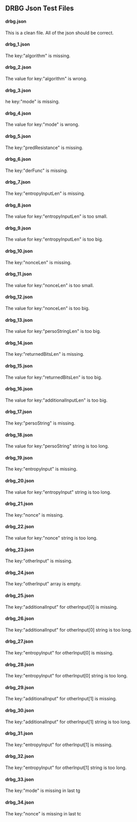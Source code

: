 ## DRBG Json Test Files

#### drbg.json
This is a clean file. All of the json should be correct.

#### drbg\_1.json
The key:"algorithm" is missing.

#### drbg\_2.json
The value for key:"algorithm" is wrong.

#### drbg\_3.json
he key:"mode" is missing.

#### drbg\_4.json
The value for key:"mode" is wrong.

#### drbg\_5.json
The key:"predResistance" is missing.

#### drbg\_6.json
The key:"derFunc" is missing.

#### drbg\_7.json
The key:"entropyInputLen" is missing.

#### drbg\_8.json
The value for key:"entropyInputLen" is too small.

#### drbg\_9.json
The value for key:"entropyInputLen" is too big.

#### drbg\_10.json
The key:"nonceLen" is missing.

#### drbg\_11.json
The value for key:"nonceLen" is too small.

#### drbg\_12.json
The value for key:"nonceLen" is too big.

#### drbg\_13.json
The value for key:"persoStringLen" is too big.

#### drbg\_14.json
The key:"returnedBitsLen" is missing.

#### drbg\_15.json
The value for key:"returnedBitsLen" is too big.

#### drbg\_16.json
The value for key:"additionalInputLen" is too big.

#### drbg\_17.json
The key:"persoString" is missing.

#### drbg\_18.json
The value for key:"persoString" string is too long.

#### drbg\_19.json
The key:"entropyInput" is missing.

#### drbg\_20.json
The value for key:"entropyInput" string is too long.

#### drbg\_21.json
The key:"nonce" is missing.

#### drbg\_22.json
The value for key:"nonce" string is too long.

#### drbg\_23.json
The key:"otherInput" is missing.

#### drbg\_24.json
The key:"otherInput" array is empty.

#### drbg\_25.json
The key:"additionalInput" for otherInput\[0] is missing.

#### drbg\_26.json
The key:"additionalInput" for otherInput\[0] string is too long.

#### drbg\_27.json
The key:"entropyInput" for otherInput\[0] is missing.

#### drbg\_28.json
The key:"entropyInput" for otherInput\[0] string is too long.

#### drbg\_29.json
The key:"additionalInput" for otherInput\[1] is missing.

#### drbg\_30.json
The key:"additionalInput" for otherInput\[1] string is too long.

#### drbg\_31.json
The key:"entropyInput" for otherInput\[1] is missing.

#### drbg\_32.json
The key:"entropyInput" for otherInput\[1] string is too long.

#### drbg\_33.json
The key:"mode" is missing in last tg

#### drbg\_34.json
The key:"nonce" is missing in last tc
